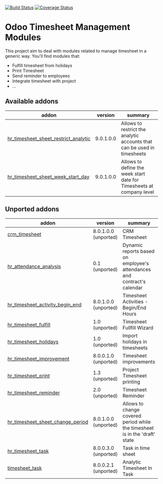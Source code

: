 [![Build Status](https://travis-ci.org/OCA/hr-timesheet.svg?branch=9.0)](https://travis-ci.org/OCA/hr-timesheet)
[![Coverage Status](https://coveralls.io/repos/OCA/hr-timesheet/badge.png?branch=9.0)](https://coveralls.io/r/OCA/hr-timesheet?branch=9.0)

Odoo Timesheet Management Modules
=================================

This project aim to deal with modules related to manage timesheet in a generic 
way. You'll find modules that:

 - Fulfill timesheet from holidays
 - Print Timesheet
 - Send reminder to employees
 - Integrate timesheet with project
 - ...


[//]: # (addons)

Available addons
----------------
addon | version | summary
--- | --- | ---
[hr_timesheet_sheet_restrict_analytic](hr_timesheet_sheet_restrict_analytic/) | 9.0.1.0.0 | Allows to restrict the analytic accounts that can be used in timesheets
[hr_timesheet_sheet_week_start_day](hr_timesheet_sheet_week_start_day/) | 9.0.1.0.0 | Allows to define the week start date for Timesheets at company level


Unported addons
---------------
addon | version | summary
--- | --- | ---
[crm_timesheet](crm_timesheet/) | 8.0.1.0.0 (unported) | CRM Timesheet
[hr_attendance_analysis](hr_attendance_analysis/) | 0.1 (unported) | Dynamic reports based on employee's attendances and contract's calendar
[hr_timesheet_activity_begin_end](hr_timesheet_activity_begin_end/) | 8.0.1.0.0 (unported) | Timesheet Activities - Begin/End Hours
[hr_timesheet_fulfill](hr_timesheet_fulfill/) | 1.0 (unported) | Timesheet Fullfill Wizard
[hr_timesheet_holidays](hr_timesheet_holidays/) | 1.0 (unported) | Import holidays in timesheets
[hr_timesheet_improvement](hr_timesheet_improvement/) | 8.0.0.1.0 (unported) | Timesheet improvements
[hr_timesheet_print](hr_timesheet_print/) | 1.3 (unported) | Project Timesheet printing
[hr_timesheet_reminder](hr_timesheet_reminder/) | 2.0 (unported) | Timesheet Reminder
[hr_timesheet_sheet_change_period](hr_timesheet_sheet_change_period/) | 8.0.1.0.0 (unported) | Allows to change covered period while the timesheet is in the 'draft' state
[hr_timesheet_task](hr_timesheet_task/) | 8.0.0.3.0 (unported) | Task in time sheet
[timesheet_task](timesheet_task/) | 8.0.0.2.1 (unported) | Analytic Timesheet In Task

[//]: # (end addons)
